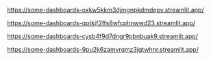 https://some-dashboards-oxkw5kkm3djmgnpkdmdepv.streamlit.app/

https://some-dashboards-qptkjf2ffs8wfcphnwwd23.streamlit.app/

https://some-dashboards-cysb4f9d7dngr9pbnbuak9.streamlit.app/

https://some-dashboards-9pu2k6zamvrqmz3jgtwhnr.streamlit.app/
